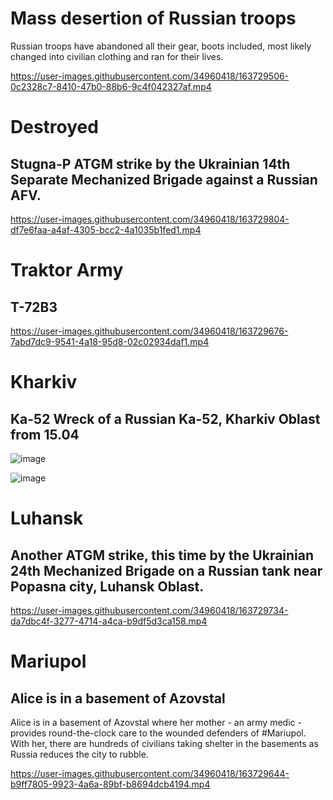 # Mass desertion of Russian troops 

Russian troops have abandoned all their gear, boots included, most likely changed into civilian clothing and ran for their lives.

https://user-images.githubusercontent.com/34960418/163729506-0c2328c7-8410-47b0-88b6-9c4f042327af.mp4


# Destroyed

## Stugna-P ATGM strike by the Ukrainian 14th Separate Mechanized Brigade against a Russian AFV.

https://user-images.githubusercontent.com/34960418/163729804-df7e6faa-a4af-4305-bcc2-4a1035b1fed1.mp4





# Traktor Army

## T-72B3

https://user-images.githubusercontent.com/34960418/163729676-7abd7dc9-9541-4a18-95d8-02c02934daf1.mp4






# Kharkiv

## Ka-52 Wreck of a Russian Ka-52, Kharkiv Oblast from 15.04

![image](https://user-images.githubusercontent.com/34960418/163729376-7c0db4f1-a051-43a8-850d-70db21b0ba58.png)

![image](https://user-images.githubusercontent.com/34960418/163729380-772c6732-5486-4760-9198-56e726d0adb7.png)


# Luhansk

## Another ATGM strike, this time by the Ukrainian 24th Mechanized Brigade on a Russian tank near Popasna city, Luhansk Oblast.

https://user-images.githubusercontent.com/34960418/163729734-da7dbc4f-3277-4714-a4ca-b9df5d3ca158.mp4




# Mariupol

## Alice is in a basement of Azovstal 

Alice is in a basement of Azovstal where her mother - an army medic - provides round-the-clock care to the wounded defenders of #Mariupol. With her, there are hundreds of civilians taking shelter in the basements as Russia reduces the city to rubble.

https://user-images.githubusercontent.com/34960418/163729644-b9ff7805-9923-4a6a-89bf-b8694dcb4194.mp4

